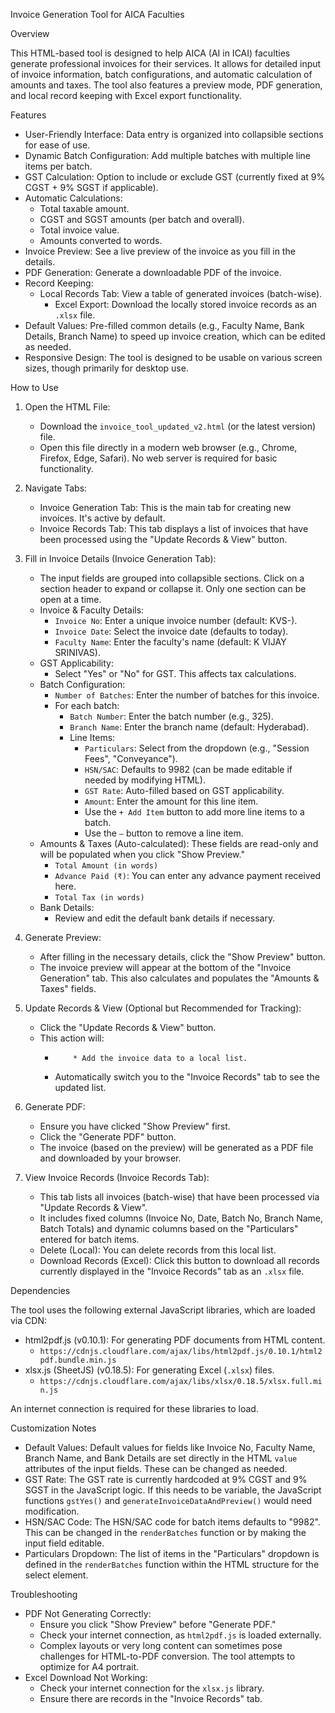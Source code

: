 Invoice Generation Tool for AICA Faculties

Overview

This HTML-based tool is designed to help AICA (AI in ICAI) faculties generate professional invoices for their services. It allows for detailed input of invoice information, batch configurations, and automatic calculation of amounts and taxes. The tool also features a preview mode, PDF generation, and local record keeping with Excel export functionality.

Features

* User-Friendly Interface: Data entry is organized into collapsible sections for ease of use.
* Dynamic Batch Configuration: Add multiple batches with multiple line items per batch.
* GST Calculation: Option to include or exclude GST (currently fixed at 9% CGST + 9% SGST if applicable).
* Automatic Calculations:
    * Total taxable amount.
    * CGST and SGST amounts (per batch and overall).
    * Total invoice value.
    * Amounts converted to words.
* Invoice Preview: See a live preview of the invoice as you fill in the details.
* PDF Generation: Generate a downloadable PDF of the invoice.
* Record Keeping:
    * Local Records Tab: View a table of generated invoices (batch-wise).
        * Excel Export: Download the locally stored invoice records as an `.xlsx` file.
* Default Values: Pre-filled common details (e.g., Faculty Name, Bank Details, Branch Name) to speed up invoice creation, which can be edited as needed.
* Responsive Design: The tool is designed to be usable on various screen sizes, though primarily for desktop use.

How to Use

1.  Open the HTML File:
    * Download the `invoice_tool_updated_v2.html` (or the latest version) file.
    * Open this file directly in a modern web browser (e.g., Chrome, Firefox, Edge, Safari). No web server is required for basic functionality.

2.  Navigate Tabs:
    * Invoice Generation Tab: This is the main tab for creating new invoices. It's active by default.
    * Invoice Records Tab: This tab displays a list of invoices that have been processed using the "Update Records & View" button.

3.  Fill in Invoice Details (Invoice Generation Tab):
    * The input fields are grouped into collapsible sections. Click on a section header to expand or collapse it. Only one section can be open at a time.
    * Invoice & Faculty Details:
        * `Invoice No`: Enter a unique invoice number (default: KVS-).
        * `Invoice Date`: Select the invoice date (defaults to today).
        * `Faculty Name`: Enter the faculty's name (default: K VIJAY SRINIVAS).
    * GST Applicability:
        * Select "Yes" or "No" for GST. This affects tax calculations.
    * Batch Configuration:
        * `Number of Batches`: Enter the number of batches for this invoice.
        * For each batch:
            * `Batch Number`: Enter the batch number (e.g., 325).
            * `Branch Name`: Enter the branch name (default: Hyderabad).
            * Line Items:
                * `Particulars`: Select from the dropdown (e.g., "Session Fees", "Conveyance").
                * `HSN/SAC`: Defaults to 9982 (can be made editable if needed by modifying HTML).
                * `GST Rate`: Auto-filled based on GST applicability.
                * `Amount`: Enter the amount for this line item.
                * Use the `+ Add Item` button to add more line items to a batch.
                * Use the `–` button to remove a line item.
    * Amounts & Taxes (Auto-calculated): These fields are read-only and will be populated when you click "Show Preview."
        * `Total Amount (in words)`
        * `Advance Paid (₹)`: You can enter any advance payment received here.
        * `Total Tax (in words)`
    * Bank Details:
        * Review and edit the default bank details if necessary.

4.  Generate Preview:
    * After filling in the necessary details, click the "Show Preview" button.
    * The invoice preview will appear at the bottom of the "Invoice Generation" tab. This also calculates and populates the "Amounts & Taxes" fields.

5.  Update Records & View (Optional but Recommended for Tracking):
    * Click the "Update Records & View" button.
    * This action will:
        *         * Add the invoice data to a local list.
        * Automatically switch you to the "Invoice Records" tab to see the updated list.

6.  Generate PDF:
    * Ensure you have clicked "Show Preview" first.
    * Click the "Generate PDF" button.
    * The invoice (based on the preview) will be generated as a PDF file and downloaded by your browser.

7.  View Invoice Records (Invoice Records Tab):
    * This tab lists all invoices (batch-wise) that have been processed via "Update Records & View".
    * It includes fixed columns (Invoice No, Date, Batch No, Branch Name, Batch Totals) and dynamic columns based on the "Particulars" entered for batch items.
    * Delete (Local): You can delete records from this local list. 
    * Download Records (Excel): Click this button to download all records currently displayed in the "Invoice Records" tab as an `.xlsx` file.

Dependencies

The tool uses the following external JavaScript libraries, which are loaded via CDN:

* html2pdf.js (v0.10.1): For generating PDF documents from HTML content.
    * `https://cdnjs.cloudflare.com/ajax/libs/html2pdf.js/0.10.1/html2pdf.bundle.min.js`
* xlsx.js (SheetJS) (v0.18.5): For generating Excel (`.xlsx`) files.
    * `https://cdnjs.cloudflare.com/ajax/libs/xlsx/0.18.5/xlsx.full.min.js`

An internet connection is required for these libraries to load.

Customization Notes

* Default Values: Default values for fields like Invoice No, Faculty Name, Branch Name, and Bank Details are set directly in the HTML `value` attributes of the input fields. These can be changed as needed.
* GST Rate: The GST rate is currently hardcoded at 9% CGST and 9% SGST in the JavaScript logic. If this needs to be variable, the JavaScript functions `gstYes()` and `generateInvoiceDataAndPreview()` would need modification.
* HSN/SAC Code: The HSN/SAC code for batch items defaults to "9982". This can be changed in the `renderBatches` function or by making the input field editable.
* Particulars Dropdown: The list of items in the "Particulars" dropdown is defined in the `renderBatches` function within the HTML structure for the select element.

Troubleshooting

* PDF Not Generating Correctly:
    * Ensure you click "Show Preview" before "Generate PDF."
    * Check your internet connection, as `html2pdf.js` is loaded externally.
    * Complex layouts or very long content can sometimes pose challenges for HTML-to-PDF conversion. The tool attempts to optimize for A4 portrait.
* Excel Download Not Working:
    * Check your internet connection for the `xlsx.js` library.
    * Ensure there are records in the "Invoice Records" tab.
